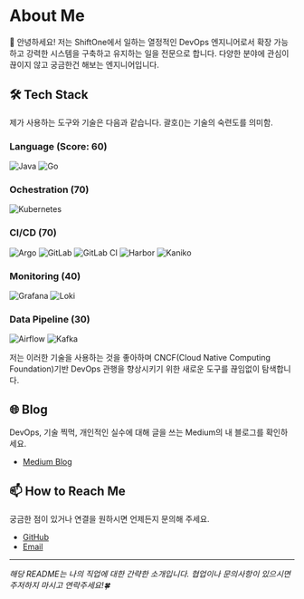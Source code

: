 # About Me

👋 안녕하세요! 저는 ShiftOne에서 일하는 열정적인 DevOps 엔지니어로서 확장 가능하고 강력한 시스템을 구축하고 유지하는 일을 전문으로 합니다. 다양한 분야에 관심이 끊이지 않고 궁금한건 해보는 엔지니어입니다.

## 🛠 Tech Stack

제가 사용하는 도구와 기술은 다음과 같습니다. 괄호()는 기술의 숙련도를 의미함.

### Language (Score: 60)
![Java](https://img.shields.io/badge/-Java-007396?style=for-the-badge&logo=java&logoColor=white)
![Go](https://img.shields.io/badge/-Go-00ADD8?style=for-the-badge&logo=go&logoColor=white)

### Ochestration (70)
![Kubernetes](https://img.shields.io/badge/-Kubernetes-326CE5?style=for-the-badge&logo=kubernetes&logoColor=white)

### CI/CD (70)
![Argo](https://img.shields.io/badge/-Argo-4A4A55?style=for-the-badge&logo=argo&logoColor=white)
![GitLab](https://img.shields.io/badge/-GitLab-FCA121?style=for-the-badge&logo=gitlab&logoColor=white)
![GitLab CI](https://img.shields.io/badge/-GitLab%20CI-FCA121?style=for-the-badge&logo=gitlab&logoColor=white)
![Harbor](https://img.shields.io/badge/-Harbor-34A5DA?style=for-the-badge&logo=harbor&logoColor=white)
![Kaniko](https://img.shields.io/badge/-Kaniko-34A5DA?style=for-the-badge&logo=kaniko&logoColor=white)

### Monitoring (40)
![Grafana](https://img.shields.io/badge/-Grafana-F46800?style=for-the-badge&logo=grafana&logoColor=white)
![Loki](https://img.shields.io/badge/-Loki-FFCA28?style=for-the-badge&logo=grafana&logoColor=black)

### Data Pipeline (30)
![Airflow](https://img.shields.io/badge/-Airflow-017CEE?style=for-the-badge&logo=apache-airflow&logoColor=white)
![Kafka](https://img.shields.io/badge/-Kafka-231F20?style=for-the-badge&logo=apache-kafka&logoColor=white)

저는 이러한 기술을 사용하는 것을 좋아하며 CNCF(Cloud Native Computing Foundation)기반 DevOps 관행을 향상시키기 위한 새로운 도구를 끊임없이 탐색합니다.

## 🌐 Blog

DevOps, 기술 찍먹, 개인적인 실수에 대해 글을 쓰는 Medium의 내 블로그를 확인하세요.

- [Medium Blog](https://medium.com/@tlsrid1119)

<!-- Add your Medium Blog URL in place of '#' -->

## 📫 How to Reach Me

궁금한 점이 있거나 연결을 원하시면 언제든지 문의해 주세요.

- [GitHub](#)
- [Email](mailto:tlsrid1119@gmail.com)

<!-- You can add your actual LinkedIn, GitHub, and Email links where the '#' is placed -->

---

*해당 README는 나의 직업에 대한 간략한 소개입니다. 협업이나 문의사항이 있으시면 주저하지 마시고 연락주세요!🍀*
